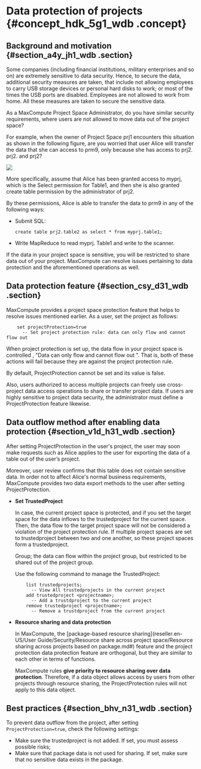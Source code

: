 # Data protection of projects {#concept_hdk_5g1_wdb .concept}

## Background and motivation {#section_a4y_jh1_wdb .section}

Some companies \(including financial institutions, military enterprises and so on\) are extremely sensitive to data security. Hence, to secure the data, additional security measures are taken, that include not allowing employees to carry USB storage devices or personal hard disks to work; or most of the times the USB ports are disabled. Employees are not allowed to work from home. All these measures are taken to secure the sensitive data.

As a MaxCompute Project Space Administrator, do you have similar security requirements, where users are not allowed to move data out of the project space?

For example, when the owner of Project Space prj1 encounters this situation as shown in the following figure, are you worried that user Alice will transfer the data that she can access to prm9, only because she has access to prj2. prj2. and prj2?

![](http://static-aliyun-doc.oss-cn-hangzhou.aliyuncs.com/assets/img/12100/15450208062795_en-US.png)

More specifically, assume that Alice has been granted access to myprj, which is the Select permission for Table1, and then she is also granted create table permission by the administrator of prj2.

By these permissions, Alice is able to transfer the data to prm9 in any of the following ways:

-   Submit SQL:

    ```
    create table prj2.table2 as select * from myprj.table1;
    ```

-   Write MapReduce to read myprj. Table1 and write to the scanner.

If the data in your project space is sensitive, you will be restricted to share data out of your project. MaxCompute can resolve issues pertaining to data protection and the aforementioned operations as well.

## Data protection feature {#section_csy_d31_wdb .section}

MaxCompute provides a project space protection feature that helps to resolve issues mentioned earlier. As a user, set the project as follows:

```
    set projectProtection=true
      -- Set project protection rule: data can only flow and cannot flow out
```

When project protection is set up, the data flow in your project space is controlled , "Data can only flow and cannot flow out ". That is, both of these actions will fail because they are against the project protection rule.

By default, ProjectProtection cannot be set and its value is false.

Also, users authorized to access multiple projects can freely use cross-project data access operations to share or transfer project data. If users are highly sensitive to project data security, the administrator must define a ProjectProtection feature likewise.

## Data outflow method after enabling data protection {#section_v1d_h31_wdb .section}

After setting ProjectProtection in the user's project, the user may soon make requests such as Alice applies to the user for exporting the data of a table out of the user’s project.

Moreover, user review confirms that this table does not contain sensitive data. In order not to affect Alice's normal business requirements, MaxCompute provides two data export methods to the user after setting ProjectProtection.

-   **Set TrustedProject**

    In case, the current project space is protected, and if you set the target space for the data inflows to the trustedproject for the current space. Then, the data flow to the target project space will not be considered a violation of the project protection rule. If multiple project spaces are set to trustedproject between two and one another, so these project spaces form a trustedproject.

    Group; the data can flow within the project group, but restricted to be shared out of the project group.

    Use the following command to manage the TrustedProject:

    ```
        list trustedprojects;
          -- View All trustedprojects in the current project
        add trustedproject <projectname>;
          -- Add a trustdproject to the current project
        remove trustedproject <projectname>;
          -- Remove a trustdproject from the current project
    
    ```

-   **Resource sharing and data protection**

    In MaxCompute, the [package-based resource sharing](reseller.en-US/User Guide/Security/Resource share across project space/Resource sharing across projects based on package.md#) feature and the project protection data protection feature are orthogonal, but they are similar to each other in terms of functions.

    MaxCompute rules **give priority to resource sharing over data protection**. Therefore, if a data object allows access by users from other projects through resource sharing, the ProjectProtection rules will not apply to this data object.


## Best practices {#section_bhv_n31_wdb .section}

To prevent data outflow from the project, after setting `ProjectProtection=true`, check the following settings:

-   Make sure the trustedproject is not added. If set, you must assess possible risks;
-   Make sure that package data is not used for sharing. If set, make sure that no sensitive data exists in the package.

